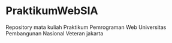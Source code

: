 # PraktikumWebSIA
Repository mata kuliah Praktikum Pemrograman Web
Universitas Pembangunan Nasional Veteran jakarta
